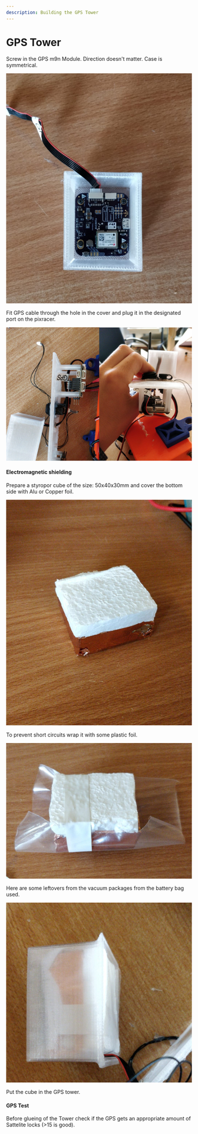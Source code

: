 ```yaml
---
description: Building the GPS Tower
---
```


# GPS Tower

Screw in the GPS m9n Module. Direction doesn't matter. Case is symmetrical.

![](../../.gitbook/assets/gps_tower_1.jpeg)

Fit GPS cable through the hole in the cover and plug it in the designated port on the pixracer.

![](../../.gitbook/assets/gps_tower_2_1.jpeg)

#### Electromagnetic shielding

Prepare a styropor cube of the size: 50x40x30mm and cover the bottom side with Alu or Copper foil. 

![](../../.gitbook/assets/gps_tower_3.jpeg)

To prevent short circuits wrap it with some plastic foil. 

![](../../.gitbook/assets/gps_tower_4%20%281%29.jpeg)

Here are some leftovers from the vacuum packages from the battery bag used.

![](../../.gitbook/assets/gps_tower_5.jpeg)

Put the cube in the GPS tower.

#### GPS Test

Before glueing of the Tower check if the GPS gets an appropriate amount of Sattelite locks \(&gt;15 is good\).









